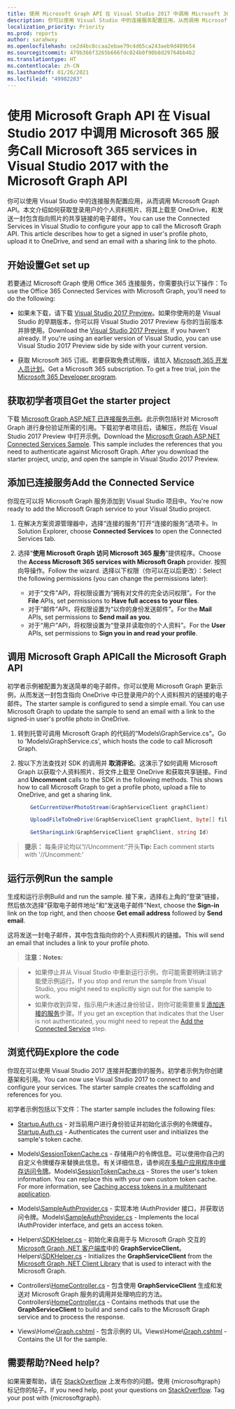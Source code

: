 ```yaml
---
title: 使用 Microsoft Graph API 在 Visual Studio 2017 中调用 Microsoft 365 服务
description: 你可以使用 Visual Studio 中的连接服务配置应用，从而调用 Microsoft Graph API。本文介绍如何获取登录用户的个人资料照片、将其上载至 OneDrive，和发送一封包含指向照片的共享链接的电子邮件。
localization_priority: Priority
ms.prod: reports
author: sarahwxy
ms.openlocfilehash: ce2d4bc8ccaa2ebae79c4d65ca243aeb9d489b54
ms.sourcegitcommit: 479b366f3265b666fdc024b0f90b8d29764bb4b2
ms.translationtype: HT
ms.contentlocale: zh-CN
ms.lasthandoff: 01/26/2021
ms.locfileid: "49982283"
---
```

# <a name="call-microsoft-365-services-in-visual-studio-2017-with-the-microsoft-graph-api"></a><span data-ttu-id="7d184-104">使用 Microsoft Graph API 在 Visual Studio 2017 中调用 Microsoft 365 服务</span><span class="sxs-lookup"><span data-stu-id="7d184-104">Call Microsoft 365 services in Visual Studio 2017 with the Microsoft Graph API</span></span>

<span data-ttu-id="7d184-p102">你可以使用 Visual Studio 中的连接服务配置应用，从而调用 Microsoft Graph API。本文介绍如何获取登录用户的个人资料照片、将其上载至 OneDrive，和发送一封包含指向照片的共享链接的电子邮件。</span><span class="sxs-lookup"><span data-stu-id="7d184-p102">You can use the Connected Services in Visual Studio to configure your app to call the Microsoft Graph API. This article describes how to get a signed in user's profile photo, upload it to OneDrive, and send an email with a sharing link to the photo.</span></span>

## <a name="get-set-up"></a><span data-ttu-id="7d184-107">开始设置</span><span class="sxs-lookup"><span data-stu-id="7d184-107">Get set up</span></span>

<span data-ttu-id="7d184-108">若要通过 Microsoft Graph 使用 Office 365 连接服务，你需要执行以下操作：</span><span class="sxs-lookup"><span data-stu-id="7d184-108">To use the Office 365 Connected Services with Microsoft Graph, you'll need to do the following:</span></span>

- <span data-ttu-id="7d184-p103">如果未下载，请下载 [Visual Studio 2017 Preview](https://www.visualstudio.com/vs/preview/)。如果你使用的是 Visual Studio 的早期版本，你可以将 Visual Studio 2017 Preview 与你的当前版本并排使用。</span><span class="sxs-lookup"><span data-stu-id="7d184-p103">Download the [Visual Studio 2017 Preview](https://www.visualstudio.com/vs/preview/), if you haven't already. If you're using an earlier version of Visual Studio, you can use Visual Studio 2017 Preview side by side with your current version.</span></span>

- <span data-ttu-id="7d184-p104">获取 Microsoft 365 订阅。若要获取免费试用版，请加入 [Microsoft 365 开发人员计划](https://developer.microsoft.com/microsoft-365/dev-program)。</span><span class="sxs-lookup"><span data-stu-id="7d184-p104">Get a Microsoft 365 subscription. To get a free trial, join the [Microsoft 365 Developer program](https://developer.microsoft.com/microsoft-365/dev-program).</span></span>

## <a name="get-the-starter-project"></a><span data-ttu-id="7d184-113">获取初学者项目</span><span class="sxs-lookup"><span data-stu-id="7d184-113">Get the starter project</span></span>

<span data-ttu-id="7d184-p105">下载 [Microsoft Graph ASP.NET 已连接服务示例](https://github.com/microsoftgraph/aspnet-connect-sample/archive/Office365connectedservice.zip)。此示例包括针对 Microsoft Graph 进行身份验证所需的引用。下载初学者项目后，请解压，然后在 Visual Studio 2017 Preview 中打开示例。</span><span class="sxs-lookup"><span data-stu-id="7d184-p105">Download the [Microsoft Graph ASP.NET Connected Services Sample](https://github.com/microsoftgraph/aspnet-connect-sample/archive/Office365connectedservice.zip). This sample includes the references that you need to authenticate against Microsoft Graph. After you download the starter project, unzip, and open the sample in Visual Studio 2017 Preview.</span></span>

## <a name="add-the-connected-service"></a><span data-ttu-id="7d184-117">添加已连接服务</span><span class="sxs-lookup"><span data-stu-id="7d184-117">Add the Connected Service</span></span>

<span data-ttu-id="7d184-118">你现在可以将 Microsoft Graph 服务添加到 Visual Studio 项目中。</span><span class="sxs-lookup"><span data-stu-id="7d184-118">You're now ready to add the Microsoft Graph service to your Visual Studio project.</span></span> 

1. <span data-ttu-id="7d184-119">在解决方案资源管理器中，选择“连接的服务”打开“连接的服务”选项卡。</span><span class="sxs-lookup"><span data-stu-id="7d184-119">In Solution Explorer, choose **Connected Services** to open the Connected Services tab.</span></span> 

2. <span data-ttu-id="7d184-120">选择“**使用 Microsoft Graph 访问 Microsoft 365 服务**”提供程序。</span><span class="sxs-lookup"><span data-stu-id="7d184-120">Choose the **Access Microsoft 365 services with Microsoft Graph** provider.</span></span> <span data-ttu-id="7d184-121">按照向导操作。</span><span class="sxs-lookup"><span data-stu-id="7d184-121">Follow the wizard.</span></span> <span data-ttu-id="7d184-122">选择以下权限（你可以在以后更改）：</span><span class="sxs-lookup"><span data-stu-id="7d184-122">Select the following permissions (you can change the permissions later):</span></span>

    - <span data-ttu-id="7d184-123">对于“文件”API，将权限设置为“拥有对文件的完全访问权限”。</span><span class="sxs-lookup"><span data-stu-id="7d184-123">For the **File** APIs, set permissions to **Have full access to your files**.</span></span>
    - <span data-ttu-id="7d184-124">对于“邮件”API，将权限设置为“以你的身份发送邮件”。</span><span class="sxs-lookup"><span data-stu-id="7d184-124">For the **Mail** APIs, set permissions to **Send mail as you**.</span></span>
    - <span data-ttu-id="7d184-125">对于“用户”API，将权限设置为“登录并读取你的个人资料”。</span><span class="sxs-lookup"><span data-stu-id="7d184-125">For the **User** APIs, set permissions to **Sign you in and read your profile**.</span></span>

## <a name="call-the-microsoft-graph-api"></a><span data-ttu-id="7d184-126">调用 Microsoft Graph API</span><span class="sxs-lookup"><span data-stu-id="7d184-126">Call the Microsoft Graph API</span></span>

<span data-ttu-id="7d184-p107">初学者示例被配置为发送简单的电子邮件。你可以使用 Microsoft Graph 更新示例，从而发送一封包含指向 OneDrive 中已登录用户的个人资料照片的链接的电子邮件。</span><span class="sxs-lookup"><span data-stu-id="7d184-p107">The starter sample is configured to send a simple email. You can use Microsoft Graph to update the sample to send an email with a link to the signed-in user's profile photo in OneDrive.</span></span>

1. <span data-ttu-id="7d184-129">转到托管可调用 Microsoft Graph 的代码的“Models\GraphService.cs”。</span><span class="sxs-lookup"><span data-stu-id="7d184-129">Go to 'Models\GraphService.cs', which hosts the code to call Microsoft Graph.</span></span>

2. <span data-ttu-id="7d184-p108">按以下方法查找对 SDK 的调用并 **取消评论**。这演示了如何调用 Microsoft Graph 以获取个人资料照片、将文件上载至 OneDrive 和获取共享链接。</span><span class="sxs-lookup"><span data-stu-id="7d184-p108">Find and **Uncomment** calls to the SDK in the following methods. This shows how to call Microsoft Graph to get a profile photo, upload a file to OneDrive, and get a sharing link.</span></span>

    ```csharp
        GetCurrentUserPhotoStream(GraphServiceClient graphClient)
    ```
    
    ```csharp
        UploadFileToOneDrive(GraphServiceClient graphClient, byte[] file)
    ```

    ```csharp
        GetSharingLink(GraphServiceClient graphClient, string Id)
    ```
 
> <span data-ttu-id="7d184-132">**提示：** 每条评论均以“//Uncomment:”开头</span><span class="sxs-lookup"><span data-stu-id="7d184-132">**Tip:** Each comment starts with '//Uncomment:'</span></span>
 

## <a name="run-the-sample"></a><span data-ttu-id="7d184-133">运行示例</span><span class="sxs-lookup"><span data-stu-id="7d184-133">Run the sample</span></span>
<span data-ttu-id="7d184-134">生成和运行示例</span><span class="sxs-lookup"><span data-stu-id="7d184-134">Build and run the sample.</span></span> <span data-ttu-id="7d184-135">接下来，选择右上角的“登录”链接，然后依次选择“获取电子邮件地址”和“发送电子邮件”</span><span class="sxs-lookup"><span data-stu-id="7d184-135">Next, choose the **Sign-in** link on the top right, and then choose **Get email address** followed by **Send email**.</span></span>

<span data-ttu-id="7d184-136">这将发送一封电子邮件，其中包含指向你的个人资料照片的链接。</span><span class="sxs-lookup"><span data-stu-id="7d184-136">This will send an email that includes a link to your profile photo.</span></span>

><span data-ttu-id="7d184-137">**注意：**</span><span class="sxs-lookup"><span data-stu-id="7d184-137">**Notes:**</span></span>

>- <span data-ttu-id="7d184-138">如果停止并从 Visual Studio 中重新运行示例，你可能需要明确注销才能使示例运行。</span><span class="sxs-lookup"><span data-stu-id="7d184-138">If you stop and rerun the sample from Visual Studio, you might need to explicitly sign out for the sample to work.</span></span>
>- <span data-ttu-id="7d184-139">如果你收到异常，指示用户未通过身份验证，则你可能需要重复[添加连接的服务](#add-the-connected-service)步骤。</span><span class="sxs-lookup"><span data-stu-id="7d184-139">If you get an exception that indicates that the User is not authenticated, you might need to repeat the [Add the Connected Service](#add-the-connected-service) step.</span></span>
    

## <a name="explore-the-code"></a><span data-ttu-id="7d184-140">浏览代码</span><span class="sxs-lookup"><span data-stu-id="7d184-140">Explore the code</span></span>

<span data-ttu-id="7d184-p110">你现在可以使用 Visual Studio 2017 连接并配置你的服务。初学者示例为你创建基架和引用。</span><span class="sxs-lookup"><span data-stu-id="7d184-p110">You can now use Visual Studio 2017 to connect to and configure your services. The starter sample creates the scaffolding and references for you.</span></span>  

<span data-ttu-id="7d184-143">初学者示例包括以下文件：</span><span class="sxs-lookup"><span data-stu-id="7d184-143">The starter sample includes the following files:</span></span>

- <span data-ttu-id="7d184-144">[Startup.Auth.cs](https://github.com/microsoftgraph/aspnet-connect-sample/tree/Office365connectedservice/Microsoft%20Graph%20SDK%20ASPNET%20Sample/Microsoft%20Graph%20SDK%20ASPNET%20Sample/App_Start/Startup.Auth.cs) - 对当前用户进行身份验证并初始化该示例的令牌缓存。</span><span class="sxs-lookup"><span data-stu-id="7d184-144">[Startup.Auth.cs](https://github.com/microsoftgraph/aspnet-connect-sample/tree/Office365connectedservice/Microsoft%20Graph%20SDK%20ASPNET%20Sample/Microsoft%20Graph%20SDK%20ASPNET%20Sample/App_Start/Startup.Auth.cs) - Authenticates the current user and initializes the sample's token cache.</span></span>

- <span data-ttu-id="7d184-p111">Models\\[SessionTokenCache.cs](https://github.com/microsoftgraph/aspnet-connect-sample/tree/Office365connectedservice/Microsoft%20Graph%20SDK%20ASPNET%20Sample/Microsoft%20Graph%20SDK%20ASPNET%20Sample/TokenStorage/SessionTokenCache.cs) - 存储用户的令牌信息。可以使用你自己的自定义令牌缓存来替换此信息。有关详细信息，请参阅[在多租户应用程序中缓存访问令牌](/azure/architecture/multitenant-identity/token-cache)。</span><span class="sxs-lookup"><span data-stu-id="7d184-p111">Models\\[SessionTokenCache.cs](https://github.com/microsoftgraph/aspnet-connect-sample/tree/Office365connectedservice/Microsoft%20Graph%20SDK%20ASPNET%20Sample/Microsoft%20Graph%20SDK%20ASPNET%20Sample/TokenStorage/SessionTokenCache.cs) - Stores the user's token information. You can replace this with your own custom token cache. For more information, see [Caching access tokens in a multitenant application](/azure/architecture/multitenant-identity/token-cache).</span></span>

- <span data-ttu-id="7d184-148">Models\\[SampleAuthProvider.cs](https://github.com/microsoftgraph/aspnet-connect-sample/tree/Office365connectedservice/Microsoft%20Graph%20SDK%20ASPNET%20Sample/Microsoft%20Graph%20SDK%20ASPNET%20Sample/Helpers/SampleAuthProvider.cs) - 实现本地 IAuthProvider 接口，并获取访问令牌。</span><span class="sxs-lookup"><span data-stu-id="7d184-148">Models\\[SampleAuthProvider.cs](https://github.com/microsoftgraph/aspnet-connect-sample/tree/Office365connectedservice/Microsoft%20Graph%20SDK%20ASPNET%20Sample/Microsoft%20Graph%20SDK%20ASPNET%20Sample/Helpers/SampleAuthProvider.cs) - Implements the local IAuthProvider interface, and gets an access token.</span></span> 

- <span data-ttu-id="7d184-149">Helpers\\[SDKHelper.cs](https://github.com/microsoftgraph/aspnet-connect-sample/tree/Office365connectedservice/Microsoft%20Graph%20SDK%20ASPNET%20Sample/Microsoft%20Graph%20SDK%20ASPNET%20Sample/Helpers/SDKHelper.cs) - 初始化来自用于与 Microsoft Graph 交互的 [Microsoft Graph .NET 客户端库](https://github.com/microsoftgraph/msgraph-sdk-dotnet)中的 **GraphServiceClient**。</span><span class="sxs-lookup"><span data-stu-id="7d184-149">Helpers\\[SDKHelper.cs](https://github.com/microsoftgraph/aspnet-connect-sample/tree/Office365connectedservice/Microsoft%20Graph%20SDK%20ASPNET%20Sample/Microsoft%20Graph%20SDK%20ASPNET%20Sample/Helpers/SDKHelper.cs) - Initializes the **GraphServiceClient** from the [Microsoft Graph .NET Client Library](https://github.com/microsoftgraph/msgraph-sdk-dotnet) that is used to interact with the Microsoft Graph.</span></span>

- <span data-ttu-id="7d184-150">Controllers\\[HomeController.cs](https://github.com/microsoftgraph/aspnet-connect-sample/tree/Office365connectedservice/Microsoft%20Graph%20SDK%20ASPNET%20Sample/Microsoft%20Graph%20SDK%20ASPNET%20Sample/Controllers/HomeController.cs) - 包含使用 **GraphServiceClient** 生成和发送对 Microsoft Graph 服务的调用并处理响应的方法。</span><span class="sxs-lookup"><span data-stu-id="7d184-150">Controllers\\[HomeController.cs](https://github.com/microsoftgraph/aspnet-connect-sample/tree/Office365connectedservice/Microsoft%20Graph%20SDK%20ASPNET%20Sample/Microsoft%20Graph%20SDK%20ASPNET%20Sample/Controllers/HomeController.cs) - Contains methods that use the **GraphServiceClient** to build and send calls to the Microsoft Graph service and to process the response.</span></span>

- <span data-ttu-id="7d184-151">Views\\Home\\[Graph.cshtml](https://github.com/microsoftgraph/aspnet-connect-sample/tree/Office365connectedservice/Microsoft%20Graph%20SDK%20ASPNET%20Sample/Microsoft%20Graph%20SDK%20ASPNET%20Sample/Views/Home/Graph.cshtml) - 包含示例的 UI。</span><span class="sxs-lookup"><span data-stu-id="7d184-151">Views\\Home\\[Graph.cshtml](https://github.com/microsoftgraph/aspnet-connect-sample/tree/Office365connectedservice/Microsoft%20Graph%20SDK%20ASPNET%20Sample/Microsoft%20Graph%20SDK%20ASPNET%20Sample/Views/Home/Graph.cshtml) - Contains the UI for the sample.</span></span> 


## <a name="need-help"></a><span data-ttu-id="7d184-152">需要帮助?</span><span class="sxs-lookup"><span data-stu-id="7d184-152">Need help?</span></span>

<span data-ttu-id="7d184-p112">如果需要帮助，请在 [StackOverflow](https://stackoverflow.com/questions/tagged/microsoftgraph?sort=newest) 上发布你的问题。使用 {microsoftgraph} 标记你的帖子。</span><span class="sxs-lookup"><span data-stu-id="7d184-p112">If you need help, post your questions on [StackOverflow](https://stackoverflow.com/questions/tagged/microsoftgraph?sort=newest). Tag your post with {microsoftgraph}.</span></span>
